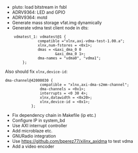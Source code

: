 * pluto: load bitstream in fsbl
* ADRV9364: LED and GPIO
* ADRV9364: motd
* Generate mass storage vfat.img dynamically
* Generate vdma test client node in dts:
```
    vdmatest_1: vdmatest@1 {
               compatible ="xlnx,axi-vdma-test-1.00.a";
               xlnx,num-fstores = <0x1>;
               dmas = <&axi_dma_0 0
                       &axi_dma_0 1>;
               dma-names = "vdma0", "vdma1";
        };
```
Also should fix `xlnx,device-id`:
```
dma-channel@42000030 {
				compatible = "xlnx,axi-dma-s2mm-channel";
				dma-channels = <0x1>;
				interrupts = <0 30 4>;
				xlnx,datawidth = <0x20>;
				xlnx,device-id = <0x1>;
			};
```
* Fix dependency chain in Makefile (ip etc.)
* Configure IP in system_bd
* Use AXI interrupt controller
* Add microblaze etc.
* GNURadio integration
* Use https://github.com/bperez77/xilinx_axidma to test vdma
* Add a video encoder
